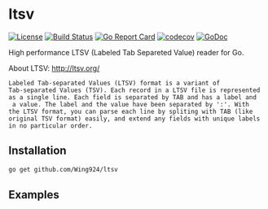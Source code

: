 # ltsv

[![License](https://img.shields.io/badge/License-Apache%202.0-blue.svg)](https://opensource.org/licenses/Apache-2.0)
[![Build Status](https://travis-ci.com/Wing924/ltsv.svg?branch=master)](https://travis-ci.com/Wing924/ltsv)
[![Go Report Card](https://goreportcard.com/badge/github.com/Wing924/ltsv)](https://goreportcard.com/report/github.com/Wing924/ltsv)
[![codecov](https://codecov.io/gh/Wing924/ltsv/branch/master/graph/badge.svg)](https://codecov.io/gh/Wing924/ltsv)
[![GoDoc](https://godoc.org/github.com/Wing924/ltsv?status.svg)](https://godoc.org/github.com/Wing924/ltsv)

High performance LTSV (Labeled Tab Separeted Value) reader for Go.

About LTSV: http://ltsv.org/

	Labeled Tab-separated Values (LTSV) format is a variant of 
	Tab-separated Values (TSV). Each record in a LTSV file is represented 
	as a single line. Each field is separated by TAB and has a label and
	 a value. The label and the value have been separated by ':'. With 
	the LTSV format, you can parse each line by spliting with TAB (like 
	original TSV format) easily, and extend any fields with unique labels 
	in no particular order.

## Installation

```bash
go get github.com/Wing924/ltsv
```

## Examples
